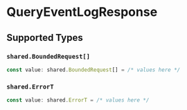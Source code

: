 # QueryEventLogResponse


## Supported Types

### `shared.BoundedRequest[]`

```typescript
const value: shared.BoundedRequest[] = /* values here */
```

### `shared.ErrorT`

```typescript
const value: shared.ErrorT = /* values here */
```

